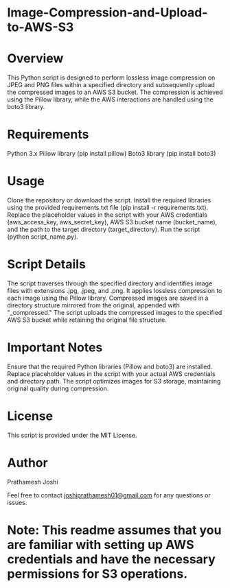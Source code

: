 # Image-Compression-and-Upload-to-AWS-S3

# Overview
This Python script is designed to perform lossless image compression on JPEG and PNG files within a specified directory and subsequently upload the compressed images to an AWS S3 bucket. The compression is achieved using the Pillow library, while the AWS interactions are handled using the boto3 library.

# Requirements
Python 3.x
Pillow library (pip install pillow)
Boto3 library (pip install boto3)

# Usage
Clone the repository or download the script.
Install the required libraries using the provided requirements.txt file (pip install -r requirements.txt).
Replace the placeholder values in the script with your AWS credentials (aws_access_key, aws_secret_key), AWS S3 bucket name (bucket_name), and the path to the target directory (target_directory).
Run the script (python script_name.py).

# Script Details
The script traverses through the specified directory and identifies image files with extensions .jpg, .jpeg, and .png.
It applies lossless compression to each image using the Pillow library.
Compressed images are saved in a directory structure mirrored from the original, appended with "_compressed."
The script uploads the compressed images to the specified AWS S3 bucket while retaining the original file structure.

# Important Notes
Ensure that the required Python libraries (Pillow and boto3) are installed.
Replace placeholder values in the script with your actual AWS credentials and directory path.
The script optimizes images for S3 storage, maintaining original quality during compression.

# License
This script is provided under the MIT License.

# Author
Prathamesh Joshi

Feel free to contact joshiprathamesh01@gmail.com for any questions or issues.

# Note: This readme assumes that you are familiar with setting up AWS credentials and have the necessary permissions for S3 operations.
